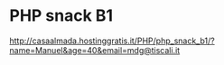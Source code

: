 PHP snack B1
============

http://casaalmada.hostinggratis.it/PHP/php_snack_b1/?name=Manuel&age=40&email=mdg@tiscali.it